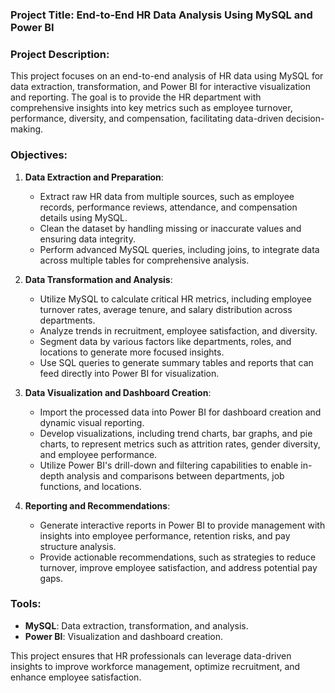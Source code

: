 ### Project Title: **End-to-End HR Data Analysis Using MySQL and Power BI**

### Project Description:

This project focuses on an end-to-end analysis of HR data using MySQL for data extraction, transformation, and Power BI for interactive visualization and reporting. The goal is to provide the HR department with comprehensive insights into key metrics such as employee turnover, performance, diversity, and compensation, facilitating data-driven decision-making.

### Objectives:

1. **Data Extraction and Preparation**:
   - Extract raw HR data from multiple sources, such as employee records, performance reviews, attendance, and compensation details using MySQL.
   - Clean the dataset by handling missing or inaccurate values and ensuring data integrity. 
   - Perform advanced MySQL queries, including joins, to integrate data across multiple tables for comprehensive analysis.

2. **Data Transformation and Analysis**:
   - Utilize MySQL to calculate critical HR metrics, including employee turnover rates, average tenure, and salary distribution across departments.
   - Analyze trends in recruitment, employee satisfaction, and diversity.
   - Segment data by various factors like departments, roles, and locations to generate more focused insights.
   - Use SQL queries to generate summary tables and reports that can feed directly into Power BI for visualization.

3. **Data Visualization and Dashboard Creation**:
   - Import the processed data into Power BI for dashboard creation and dynamic visual reporting.
   - Develop visualizations, including trend charts, bar graphs, and pie charts, to represent metrics such as attrition rates, gender diversity, and employee performance.
   - Utilize Power BI's drill-down and filtering capabilities to enable in-depth analysis and comparisons between departments, job functions, and locations.
   
4. **Reporting and Recommendations**:
   - Generate interactive reports in Power BI to provide management with insights into employee performance, retention risks, and pay structure analysis.
   - Provide actionable recommendations, such as strategies to reduce turnover, improve employee satisfaction, and address potential pay gaps.

### Tools:
- **MySQL**: Data extraction, transformation, and analysis.
- **Power BI**: Visualization and dashboard creation.

This project ensures that HR professionals can leverage data-driven insights to improve workforce management, optimize recruitment, and enhance employee satisfaction.


